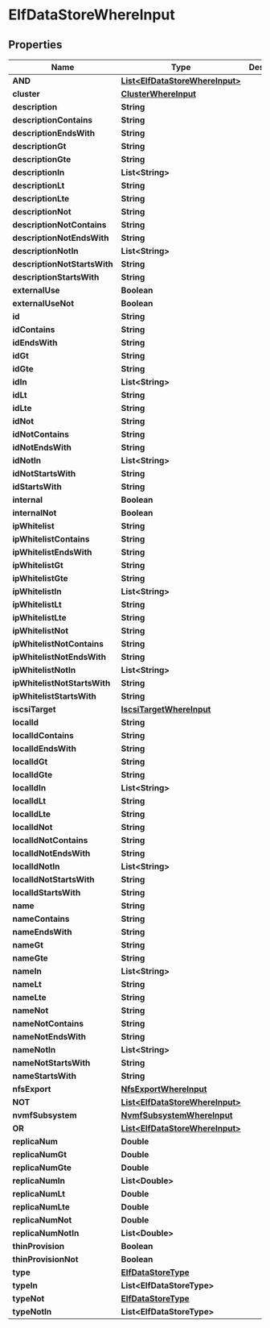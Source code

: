 

# ElfDataStoreWhereInput


## Properties

Name | Type | Description | Notes
------------ | ------------- | ------------- | -------------
**AND** | [**List&lt;ElfDataStoreWhereInput&gt;**](ElfDataStoreWhereInput.md) |  |  [optional]
**cluster** | [**ClusterWhereInput**](ClusterWhereInput.md) |  |  [optional]
**description** | **String** |  |  [optional]
**descriptionContains** | **String** |  |  [optional]
**descriptionEndsWith** | **String** |  |  [optional]
**descriptionGt** | **String** |  |  [optional]
**descriptionGte** | **String** |  |  [optional]
**descriptionIn** | **List&lt;String&gt;** |  |  [optional]
**descriptionLt** | **String** |  |  [optional]
**descriptionLte** | **String** |  |  [optional]
**descriptionNot** | **String** |  |  [optional]
**descriptionNotContains** | **String** |  |  [optional]
**descriptionNotEndsWith** | **String** |  |  [optional]
**descriptionNotIn** | **List&lt;String&gt;** |  |  [optional]
**descriptionNotStartsWith** | **String** |  |  [optional]
**descriptionStartsWith** | **String** |  |  [optional]
**externalUse** | **Boolean** |  |  [optional]
**externalUseNot** | **Boolean** |  |  [optional]
**id** | **String** |  |  [optional]
**idContains** | **String** |  |  [optional]
**idEndsWith** | **String** |  |  [optional]
**idGt** | **String** |  |  [optional]
**idGte** | **String** |  |  [optional]
**idIn** | **List&lt;String&gt;** |  |  [optional]
**idLt** | **String** |  |  [optional]
**idLte** | **String** |  |  [optional]
**idNot** | **String** |  |  [optional]
**idNotContains** | **String** |  |  [optional]
**idNotEndsWith** | **String** |  |  [optional]
**idNotIn** | **List&lt;String&gt;** |  |  [optional]
**idNotStartsWith** | **String** |  |  [optional]
**idStartsWith** | **String** |  |  [optional]
**internal** | **Boolean** |  |  [optional]
**internalNot** | **Boolean** |  |  [optional]
**ipWhitelist** | **String** |  |  [optional]
**ipWhitelistContains** | **String** |  |  [optional]
**ipWhitelistEndsWith** | **String** |  |  [optional]
**ipWhitelistGt** | **String** |  |  [optional]
**ipWhitelistGte** | **String** |  |  [optional]
**ipWhitelistIn** | **List&lt;String&gt;** |  |  [optional]
**ipWhitelistLt** | **String** |  |  [optional]
**ipWhitelistLte** | **String** |  |  [optional]
**ipWhitelistNot** | **String** |  |  [optional]
**ipWhitelistNotContains** | **String** |  |  [optional]
**ipWhitelistNotEndsWith** | **String** |  |  [optional]
**ipWhitelistNotIn** | **List&lt;String&gt;** |  |  [optional]
**ipWhitelistNotStartsWith** | **String** |  |  [optional]
**ipWhitelistStartsWith** | **String** |  |  [optional]
**iscsiTarget** | [**IscsiTargetWhereInput**](IscsiTargetWhereInput.md) |  |  [optional]
**localId** | **String** |  |  [optional]
**localIdContains** | **String** |  |  [optional]
**localIdEndsWith** | **String** |  |  [optional]
**localIdGt** | **String** |  |  [optional]
**localIdGte** | **String** |  |  [optional]
**localIdIn** | **List&lt;String&gt;** |  |  [optional]
**localIdLt** | **String** |  |  [optional]
**localIdLte** | **String** |  |  [optional]
**localIdNot** | **String** |  |  [optional]
**localIdNotContains** | **String** |  |  [optional]
**localIdNotEndsWith** | **String** |  |  [optional]
**localIdNotIn** | **List&lt;String&gt;** |  |  [optional]
**localIdNotStartsWith** | **String** |  |  [optional]
**localIdStartsWith** | **String** |  |  [optional]
**name** | **String** |  |  [optional]
**nameContains** | **String** |  |  [optional]
**nameEndsWith** | **String** |  |  [optional]
**nameGt** | **String** |  |  [optional]
**nameGte** | **String** |  |  [optional]
**nameIn** | **List&lt;String&gt;** |  |  [optional]
**nameLt** | **String** |  |  [optional]
**nameLte** | **String** |  |  [optional]
**nameNot** | **String** |  |  [optional]
**nameNotContains** | **String** |  |  [optional]
**nameNotEndsWith** | **String** |  |  [optional]
**nameNotIn** | **List&lt;String&gt;** |  |  [optional]
**nameNotStartsWith** | **String** |  |  [optional]
**nameStartsWith** | **String** |  |  [optional]
**nfsExport** | [**NfsExportWhereInput**](NfsExportWhereInput.md) |  |  [optional]
**NOT** | [**List&lt;ElfDataStoreWhereInput&gt;**](ElfDataStoreWhereInput.md) |  |  [optional]
**nvmfSubsystem** | [**NvmfSubsystemWhereInput**](NvmfSubsystemWhereInput.md) |  |  [optional]
**OR** | [**List&lt;ElfDataStoreWhereInput&gt;**](ElfDataStoreWhereInput.md) |  |  [optional]
**replicaNum** | **Double** |  |  [optional]
**replicaNumGt** | **Double** |  |  [optional]
**replicaNumGte** | **Double** |  |  [optional]
**replicaNumIn** | **List&lt;Double&gt;** |  |  [optional]
**replicaNumLt** | **Double** |  |  [optional]
**replicaNumLte** | **Double** |  |  [optional]
**replicaNumNot** | **Double** |  |  [optional]
**replicaNumNotIn** | **List&lt;Double&gt;** |  |  [optional]
**thinProvision** | **Boolean** |  |  [optional]
**thinProvisionNot** | **Boolean** |  |  [optional]
**type** | [**ElfDataStoreType**](ElfDataStoreType.md) |  |  [optional]
**typeIn** | **List&lt;ElfDataStoreType&gt;** |  |  [optional]
**typeNot** | [**ElfDataStoreType**](ElfDataStoreType.md) |  |  [optional]
**typeNotIn** | **List&lt;ElfDataStoreType&gt;** |  |  [optional]



